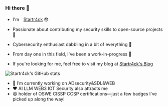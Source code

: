 ### Hi there 👋

* I'm　[Startr4ck](https://yinhaoqin.blog) 😳
* Passionate about contributing my security skills to open-source projects 🤩
* Cybersecurity enthusiast dabbling in a bit of everything 🤔
* From day one in this field, I've been a work-in-progress 🐔


  

* If you're looking for me, feel free to visit my blog at  [Startr4ck's Blog](https://yinhaoqin.blog)


![Startr4ck's GitHub stats](https://github-readme-stats.vercel.app/api?username=Startr4ck)
- 🔭 I’m currently working on ADsecurity&SDL&WEB
- ❤ AI LLM WEB3 IOT Security also attracts me
- 😄 holder of OSWE CISSP  CCSP certifications—just a few badges I've picked up along the way!
